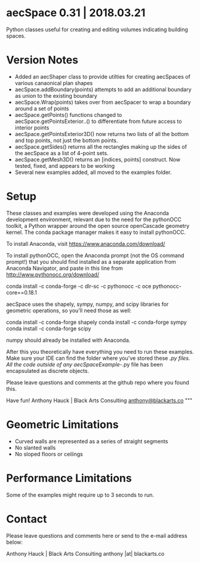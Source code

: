 # aecSpace 0.31 | 2018.03.21
Python classes useful for creating and editing volumes indicating building spaces.

# Version Notes

* Added an aecShaper class to provide utilties for creating aecSpaces of various canaonical plan shapes
* aecSpace.addBoundary(points) attempts to add an additional boundary as union to the existing boundary
* aecSpace.Wrap(points) takes over from aecSpacer to wrap a boundary around a set of points
* aecSpace.getPoints() functions changed to aecSpace.getPointsExterior..() to differentiate from future access to interior points
* aecSpace.getPointsExterior3D() now returns two lists of all the bottom and top points, not just the bottom points.
* aecSpace.getSides() returns all the rectangles making up the sides of the aecSpace as a list of 4-point sets.
* aecSpace.getMesh3D() returns an [indices, points] construct. Now tested, fixed, and appears to be working
* Several new examples added, all moved to the examples folder.


# Setup
These classes and examples were developed using the Anaconda development
environment, relevant due to the need for the pythonOCC toolkit, a Python
wrapper around the open source openCascade geometry kernel. The conda package
manager makes it easy to install pythonOCC.

To install Anaconda, visit https://www.anaconda.com/download/

To install pythonOCC, open the Anaconda prompt (not the OS command prompt!)
that you should find installed as a separate application from Anaconda 
Navigator, and paste in this line from http://www.pythonocc.org/download/

conda install -c conda-forge -c dlr-sc -c pythonocc -c oce pythonocc-core==0.18.1

aecSpace uses the shapely, sympy, numpy, and scipy libraries for geometric 
operations, so you'll need those as well:
    
conda install -c conda-forge shapely
conda install -c conda-forge sympy
conda install -c conda-forge scipy

numpy should already be installed with Anaconda.

After this you theoretically have everything you need to run these examples.
Make sure your IDE can find the folder where you've stored these *.py files.
All the code outside of any aecSpaceExample-*.py file has been encapsulated 
as discrete objects.

Please leave questions and comments at the github repo where you found this.

Have fun!
Anthony Hauck | Black Arts Consulting
anthony@blackarts.co
"""

# Geometric Limitations

* Curved walls are represented as a series of straight segments
* No slanted walls
* No sloped floors or ceilings

# Performance Limitations

Some of the examples might require up to 3 seconds to run.

# Contact

Please leave questions and comments here or send to the e-mail address below:

Anthony Hauck | Black Arts Consulting
anthony |at| blackarts.co
